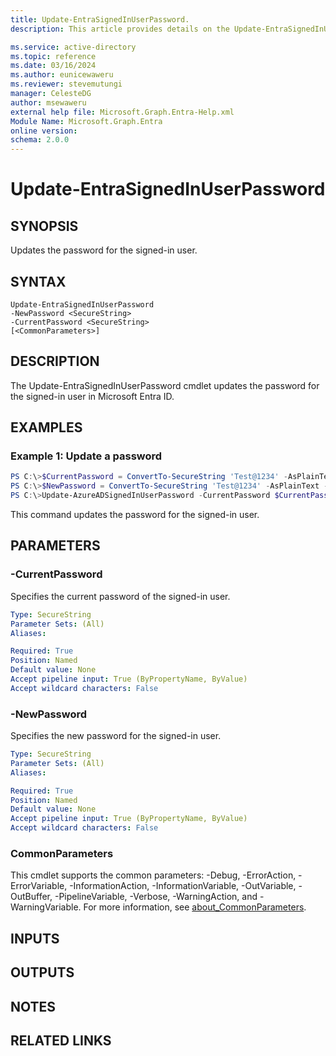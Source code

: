 ```yaml
---
title: Update-EntraSignedInUserPassword.
description: This article provides details on the Update-EntraSignedInUserPassword command.

ms.service: active-directory
ms.topic: reference
ms.date: 03/16/2024
ms.author: eunicewaweru
ms.reviewer: stevemutungi
manager: CelesteDG
author: msewaweru
external help file: Microsoft.Graph.Entra-Help.xml
Module Name: Microsoft.Graph.Entra
online version:
schema: 2.0.0
---
```


# Update-EntraSignedInUserPassword

## SYNOPSIS
Updates the password for the signed-in user.

## SYNTAX

```
Update-EntraSignedInUserPassword 
-NewPassword <SecureString> 
-CurrentPassword <SecureString>
[<CommonParameters>]
```

## DESCRIPTION
The Update-EntraSignedInUserPassword cmdlet updates the password for the signed-in user in Microsoft Entra ID.

## EXAMPLES

### Example 1: Update a password

```powershell
PS C:\>$CurrentPassword = ConvertTo-SecureString 'Test@1234' -AsPlainText -Force
PS C:\>$NewPassword = ConvertTo-SecureString 'Test@1234' -AsPlainText -Force
PS C:\>Update-AzureADSignedInUserPassword -CurrentPassword $CurrentPassword -NewPassword $NewPassword
```

This command updates the password for the signed-in user.

## PARAMETERS

### -CurrentPassword
Specifies the current password of the signed-in user.

```yaml
Type: SecureString
Parameter Sets: (All)
Aliases:

Required: True
Position: Named
Default value: None
Accept pipeline input: True (ByPropertyName, ByValue)
Accept wildcard characters: False
```



### -NewPassword
Specifies the new password for the signed-in user.

```yaml
Type: SecureString
Parameter Sets: (All)
Aliases:

Required: True
Position: Named
Default value: None
Accept pipeline input: True (ByPropertyName, ByValue)
Accept wildcard characters: False
```

### CommonParameters
This cmdlet supports the common parameters: -Debug, -ErrorAction, -ErrorVariable, -InformationAction, -InformationVariable, -OutVariable, -OutBuffer, -PipelineVariable, -Verbose, -WarningAction, and -WarningVariable. For more information, see [about_CommonParameters](http://go.microsoft.com/fwlink/?LinkID=113216).

## INPUTS

## OUTPUTS

## NOTES

## RELATED LINKS
